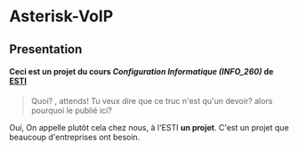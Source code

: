 # Asterisk-VoIP

## Presentation 

#### Ceci est un projet du cours *Configuration Informatique (INFO_260)* de [ESTI](https://esti.mg)

> Quoi? , attends! Tu veux dire que ce truc n'est qu'un devoir? alors pourquoi le publié ici? 

Oui, On appelle plutôt cela chez nous, à  l'ESTI **un projet**. C'est un projet que beaucoup d'entreprises ont besoin.
